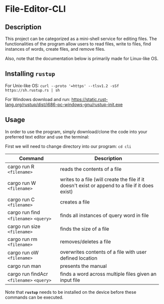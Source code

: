 # File-Editor-CLI

## Description
This project can be categorized as a mini-shell service for editing files. The functionalities of the program allow users to read files, write to files, find instances of words, create files, and remove files.

Also, note that the documentation below is primarily made for Linux-like OS.

## Installing `rustup`
For Unix-like OS: `curl --proto '=https' --tlsv1.2 -sSf https://sh.rustup.rs | sh`

For Windows download and run: https://static.rust-lang.org/rustup/dist/i686-pc-windows-gnu/rustup-init.exe

## Usage

In order to use the program, simply download/clone the code into your preferred text editor and use the terminal:

First we will need to change directory into our program: `cd cli`

| Command | Description |
| --- | --- |
| cargo run R `<filename>` |reads the contents of a file|
| cargo run W `<filename>` |writes to a file (will create the file if it doesn't exist or append to a file if it does exist)|
| cargo run C `<filename>` |creates a file|
| cargo run find `<filename>` `<query>`|finds all instances of query word in file|
| cargo run size `<filename>` |finds the size of a file|
| cargo run rm `<filename>` |removes/deletes a file|
| cargo run oW `<filename>` |overwrites contents of a file with user defined location|
| cargo run man |presents the manual|
| cargo run findAcr `<filename>` `<query>` |finds a word across multiple files given an input file|

Note that **`rustup`** needs to be installed on the device before these commands can be executed.

